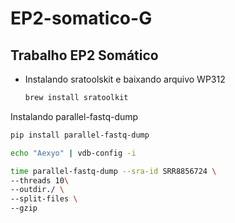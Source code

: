 # EP2-somatico-G
## Trabalho EP2 Somático
* Instalando sratoolskit e baixando arquivo WP312
  ```bash
  brew install sratoolkit
  ```
Instalando parallel-fastq-dump
```bash
pip install parallel-fastq-dump
```
```bash
echo "Aexyo" | vdb-config -i
```
```bash
time parallel-fastq-dump --sra-id SRR8856724 \
--threads 10\
--outdir./ \
--split-files \
--gzip
```
